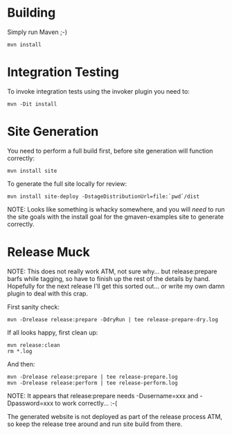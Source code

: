 # Building

Simply run Maven ;-)

    mvn install


# Integration Testing

To invoke integration tests using the invoker plugin you need to:

    mvn -Dit install


# Site Generation

You need to perform a full build first, before site generation will function correctly:

    mvn install site

To generate the full site locally for review:

    mvn install site-deploy -DstageDistributionUrl=file:`pwd`/dist

NOTE: Looks like something is whacky somewhere, and you will *need* to
      run the site goals with the install goal for the gmaven-examples
      site to generate correctly.

# Release Muck

NOTE: This does not really work ATM, not sure why... but release:prepare barfs
      while tagging, so have to finish up the rest of the details by hand.
      Hopefully for the next release I'll get this sorted out... or write my
      own damn plugin to deal with this crap.

First sanity check:

    mvn -Drelease release:prepare -DdryRun | tee release-prepare-dry.log

If all looks happy, first clean up:

    mvn release:clean
    rm *.log

And then:

    mvn -Drelease release:prepare | tee release-prepare.log
    mvn -Drelease release:perform | tee release-perform.log

NOTE: It appears that release:prepare needs -Dusername=xxx and -Dpassword=xxx to work correctly... :-(

The generated website is not deployed as part of the release process ATM, so
keep the release tree around and run site build from there.

